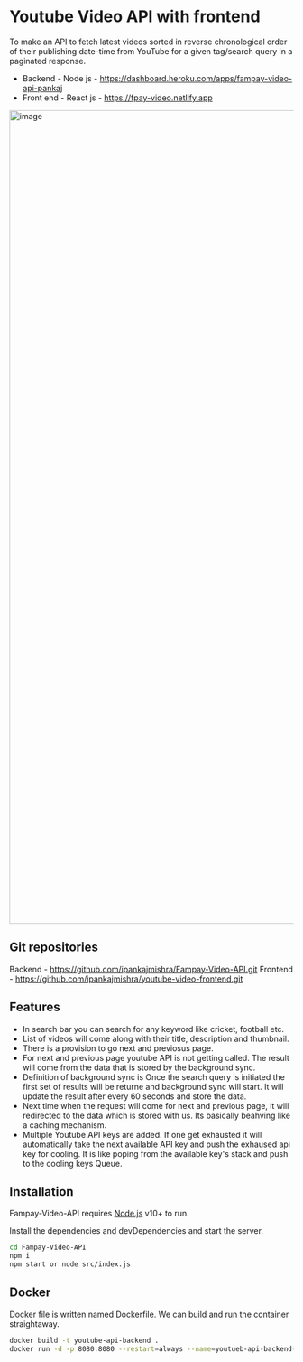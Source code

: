 # Youtube Video API with frontend


To make an API to fetch latest videos sorted in reverse chronological order of their publishing date-time from YouTube for a given tag/search query in a paginated response.


- Backend  - Node js - https://dashboard.heroku.com/apps/fampay-video-api-pankaj
- Front end - React js - https://fpay-video.netlify.app

<img width="1440" alt="image" src="https://user-images.githubusercontent.com/44124050/141658889-0d5fb5d0-fecb-4147-bfc0-43d44451a7e7.png">


## Git repositories 

Backend - https://github.com/ipankajmishra/Fampay-Video-API.git
Frontend - https://github.com/ipankajmishra/youtube-video-frontend.git

## Features

- In search bar you can search for any keyword like cricket, football etc.
- List of videos will come along with their title, description and thumbnail.
- There is a provision to go next and previosus page.
- For next and previous page youtube API is not getting called. The result will come from the data that is stored by the background sync.
- Definition of background sync is Once the search query is initiated the first set of results will be returne and background sync will start. It will update the result after every 60 seconds and store the data.
- Next time when the request will come for next and previous page, it will redirected to the data which is stored with us. Its basically beahving like a caching mechanism.
- Multiple Youtube API keys are added. If one get exhausted it will automatically take the next available API key and push the exhaused api key for cooling. It is like poping from the available key's stack and push to the cooling keys Queue.


## Installation

Fampay-Video-API requires [Node.js](https://nodejs.org/) v10+ to run.

Install the dependencies and devDependencies and start the server.

```sh
cd Fampay-Video-API
npm i
npm start or node src/index.js
```


## Docker
Docker file is written named Dockerfile.
We can build and run the container straightaway.

```sh
docker build -t youtube-api-backend .
docker run -d -p 8080:8080 --restart=always --name=youtueb-api-backend-container youtube-api-backend
